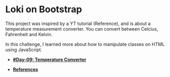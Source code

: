 # Loki on Bootstrap

This project was inspired by a YT tutorial (Reference), and is about a temperature measurement converter. You can convert between Celcius, Fahrenheit and Kelvin.

In this challenge, I learned more about how to manipulate classes on HTML using JavaScript.

- **[#Day-09: Temperature Converter](https://romariocoimbrac.github.io/100-days-of-code-challenge/src/day-009-temperature-converter/)**

- **[References](https://www.youtube.com/watch?v=LWoGu5tSeig&list=PLR8vUZDE6IeN2nqa6d0ezPNPcPrcOufCR)**
